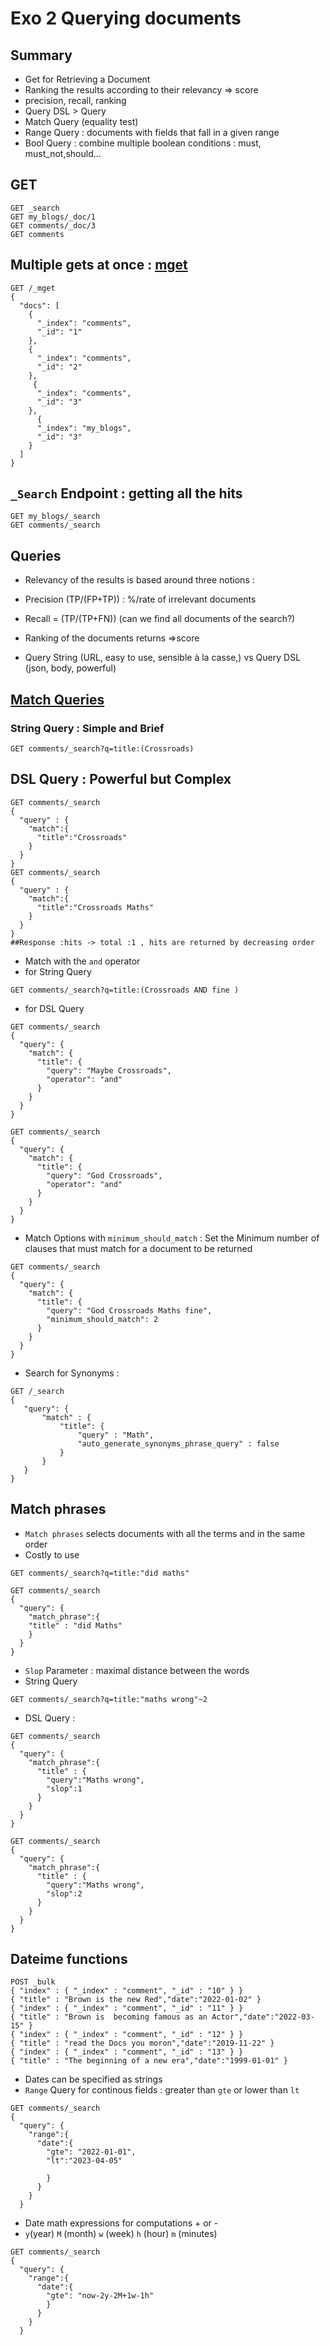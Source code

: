 # Exo 2 Querying documents 
## Summary
- Get for Retrieving a Document
- Ranking the results according to their relevancy => score
- precision, recall, ranking
- Query DSL > Query 
- Match Query (equality test)
- Range Query :  documents with fields that fall in a given range
-  Bool Query : combine multiple boolean conditions : must, must_not,should...
 
## GET
```
GET _search
GET my_blogs/_doc/1
GET comments/_doc/3
GET comments
```

## Multiple gets at once : [mget](https://www.elastic.co/guide/en/elasticsearch/reference/current/docs-multi-get.html)
```
GET /_mget
{
  "docs": [
    {
      "_index": "comments",
      "_id": "1"
    },
    {
      "_index": "comments",
      "_id": "2"
    },
     {
      "_index": "comments",
      "_id": "3"
    },
      {
      "_index": "my_blogs",
      "_id": "3"
    }
  ]
}
```
## `_Search` Endpoint : getting all the hits
```
GET my_blogs/_search
GET comments/_search
```

## Queries
- Relevancy of the results is based around three notions :
-  Precision (TP/(FP+TP)) : %/rate of irrelevant documents
-  Recall = (TP/(TP+FN))  (can we find all documents of the search?)
-  Ranking of the documents returns =>score

- Query String (URL, easy to use, sensible à la casse,) vs Query DSL (json, body, powerful)

## [Match Queries](https://www.elastic.co/guide/en/elasticsearch/reference/current/query-dsl-match-query.html)
### String Query : Simple and Brief
```
GET comments/_search?q=title:(Crossroads)
```
## DSL Query : Powerful but Complex
```
GET comments/_search
{
  "query" : {
    "match":{
      "title":"Crossroads" 
    }
  }
}
GET comments/_search
{
  "query" : {
    "match":{
      "title":"Crossroads Maths" 
    }
  }
}
##Response :hits -> total :1 , hits are returned by decreasing order
```
- Match with the `and` operator
- for String Query
```
GET comments/_search?q=title:(Crossroads AND fine )
```
- for DSL Query
```
GET comments/_search
{
  "query": {
    "match": {
      "title": {
        "query": "Maybe Crossroads",
        "operator": "and"
      }
    }
  }
}

GET comments/_search
{
  "query": {
    "match": {
      "title": {
        "query": "God Crossroads",
        "operator": "and"
      }
    }
  }
}
```
- Match Options with `minimum_should_match` : Set the Minimum number of clauses that must match for a document to be returned
```
GET comments/_search
{
  "query": {
    "match": {
      "title": {
        "query": "God Crossroads Maths fine",
        "minimum_should_match": 2
      }
    }
  }
}
```
- Search for Synonyms :
```
GET /_search
{
   "query": {
       "match" : {
           "title": {
               "query" : "Math",
               "auto_generate_synonyms_phrase_query" : false
           }
       }
   }
}
```

## Match phrases
- `Match phrases`  selects documents with all the terms and in the same order
- Costly to use
```
GET comments/_search?q=title:"did maths"
```
```
GET comments/_search
{
  "query": {
    "match_phrase":{
    "title" : "did Maths" 
    }
  }
}
```
- `Slop` Parameter : maximal distance between the words 
- String Query
```
GET comments/_search?q=title:"maths wrong"~2
```
- DSL Query :
```
GET comments/_search
{
  "query": {
    "match_phrase":{
      "title" : {
        "query":"Maths wrong",
        "slop":1
      }
    }
  }
}

GET comments/_search
{
  "query": {
    "match_phrase":{
      "title" : {
        "query":"Maths wrong",
        "slop":2
      }
    }
  }
}
```

## Dateime functions
```
POST _bulk
{ "index" : { "_index" : "comment", "_id" : "10" } }
{ "title" : "Brown is the new Red","date":"2022-01-02" }
{ "index" : { "_index" : "comment", "_id" : "11" } }
{ "title" : "Brown is  becoming famous as an Actor","date":"2022-03-15" }
{ "index" : { "_index" : "comment", "_id" : "12" } }
{ "title" : "read the Docs you moron","date":"2019-11-22" }
{ "index" : { "_index" : "comment", "_id" : "13" } }
{ "title" : "The beginning of a new era","date":"1999-01-01" }
 ```
-  Dates can be specified as strings
- `Range` Query for continous fields : greater than `gte` or lower than `lt`
```
GET comments/_search
{
  "query": {
    "range":{
      "date":{
        "gte": "2022-01-01",
        "lt":"2023-04-05"
        
        }
      }
    }
  }
 ```
- Date math expressions for computations + or - 
- `y`(year) `M` (month) `w` (week) `h` (hour) `m` (minutes)

```
GET comments/_search
{
  "query": {
    "range":{
      "date":{
        "gte": "now-2y-2M+1w-1h"
        }
      }
    }
  }
  ```
